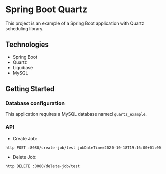# Spring Boot Quartz

This project is an example of a Spring Boot application with Quartz scheduling library.

## Technologies

- Spring Boot
- Quartz
- Liquibase
- MySQL

## Getting Started

### Database configuration

This application requires a MySQL database named `quartz_example`.

### API

- Create Job:

```
http POST :8080/create-job/test jobDateTime=2020-10-18T19:16:00+01:00
```

- Delete Job:

```
http DELETE :8080/delete-job/test
```
